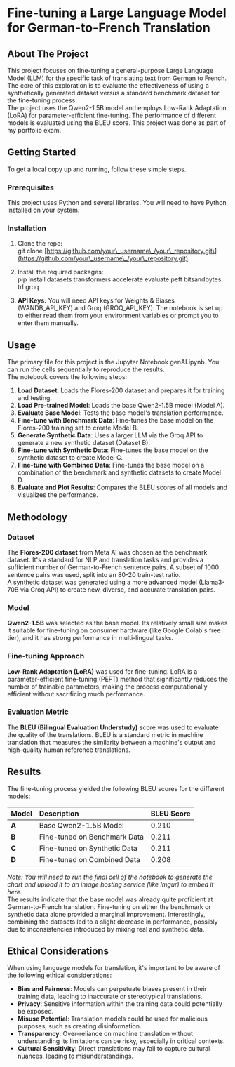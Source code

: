 # **Fine-tuning a Large Language Model for German-to-French Translation**

## **About The Project**

This project focuses on fine-tuning a general-purpose Large Language Model (LLM) for the specific task of translating text from German to French. The core of this exploration is to evaluate the effectiveness of using a synthetically generated dataset versus a standard benchmark dataset for the fine-tuning process.  
The project uses the Qwen2-1.5B model and employs Low-Rank Adaptation (LoRA) for parameter-efficient fine-tuning. The performance of different models is evaluated using the BLEU score.
This project was done as part of my portfolio exam.

## **Getting Started**

To get a local copy up and running, follow these simple steps.

### **Prerequisites**

This project uses Python and several libraries. You will need to have Python installed on your system.

### **Installation**

1. Clone the repo:  
   git clone \[https://github.com/your\_username\_/your\_repository.git\](https://github.com/your\_username\_/your\_repository.git)

2. Install the required packages:  
   pip install datasets transformers accelerate evaluate peft bitsandbytes trl groq

3. **API Keys:** You will need API keys for Weights & Biases (WANDB\_API\_KEY) and Groq (GROQ\_API\_KEY). The notebook is set up to either read them from your environment variables or prompt you to enter them manually.

## **Usage**

The primary file for this project is the Jupyter Notebook genAI.ipynb. You can run the cells sequentially to reproduce the results.  
The notebook covers the following steps:

1. **Load Dataset**: Loads the Flores-200 dataset and prepares it for training and testing.  
2. **Load Pre-trained Model**: Loads the base Qwen2-1.5B model (Model A).  
3. **Evaluate Base Model**: Tests the base model's translation performance.  
4. **Fine-tune with Benchmark Data**: Fine-tunes the base model on the Flores-200 training set to create Model B.  
5. **Generate Synthetic Data**: Uses a larger LLM via the Groq API to generate a new synthetic dataset (Dataset B).  
6. **Fine-tune with Synthetic Data**: Fine-tunes the base model on the synthetic dataset to create Model C.  
7. **Fine-tune with Combined Data**: Fine-tunes the base model on a combination of the benchmark and synthetic datasets to create Model D.  
8. **Evaluate and Plot Results**: Compares the BLEU scores of all models and visualizes the performance.

## **Methodology**

### **Dataset**

The **Flores-200 dataset** from Meta AI was chosen as the benchmark dataset. It's a standard for NLP and translation tasks and provides a sufficient number of German-to-French sentence pairs. A subset of 1000 sentence pairs was used, split into an 80-20 train-test ratio.  
A synthetic dataset was generated using a more advanced model (Llama3-70B via Groq API) to create new, diverse, and accurate translation pairs.

### **Model**

**Qwen2-1.5B** was selected as the base model. Its relatively small size makes it suitable for fine-tuning on consumer hardware (like Google Colab's free tier), and it has strong performance in multi-lingual tasks.

### **Fine-tuning Approach**

**Low-Rank Adaptation (LoRA)** was used for fine-tuning. LoRA is a parameter-efficient fine-tuning (PEFT) method that significantly reduces the number of trainable parameters, making the process computationally efficient without sacrificing much performance.

### **Evaluation Metric**

The **BLEU (Bilingual Evaluation Understudy)** score was used to evaluate the quality of the translations. BLEU is a standard metric in machine translation that measures the similarity between a machine's output and high-quality human reference translations.

## **Results**

The fine-tuning process yielded the following BLEU scores for the different models:

| Model | Description | BLEU Score |
| :---- | :---- | :---- |
| **A** | Base Qwen2-1.5B Model | 0.210 |
| **B** | Fine-tuned on Benchmark Data | 0.211 |
| **C** | Fine-tuned on Synthetic Data | 0.211 |
| **D** | Fine-tuned on Combined Data | 0.208 |

*Note: You will need to run the final cell of the notebook to generate the chart and upload it to an image hosting service (like Imgur) to embed it here.*  
The results indicate that the base model was already quite proficient at German-to-French translation. Fine-tuning on either the benchmark or synthetic data alone provided a marginal improvement. Interestingly, combining the datasets led to a slight decrease in performance, possibly due to inconsistencies introduced by mixing real and synthetic data.

## **Ethical Considerations**

When using language models for translation, it's important to be aware of the following ethical considerations:

* **Bias and Fairness**: Models can perpetuate biases present in their training data, leading to inaccurate or stereotypical translations.  
* **Privacy**: Sensitive information within the training data could potentially be exposed.  
* **Misuse Potential**: Translation models could be used for malicious purposes, such as creating disinformation.  
* **Transparency**: Over-reliance on machine translation without understanding its limitations can be risky, especially in critical contexts.  
* **Cultural Sensitivity**: Direct translations may fail to capture cultural nuances, leading to misunderstandings.
